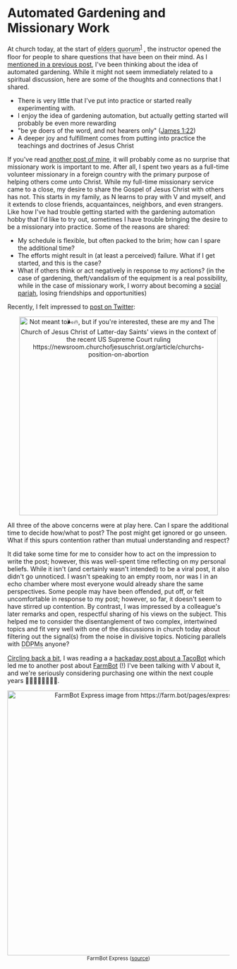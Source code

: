 # Automated Gardening and Missionary Work

At church today, at the start of
<span class="tooltip"> elders quorum
    <span class="tooltiptext">
        "In addition to the group worship that happens during Sunday services, every
        congregation of the Church has an organization for men called the elders quorum.
        The name comes from the Bible, where men who served in the priesthood were often
        referred to as elders. A quorum is another word for a group of people united by
        a shared purpose. In the case of the elders quorum, that purpose is to come
        together and help each other serve as better sons, brothers, husbands, fathers,
        and members of the community. Members also work together to fulfill
        congregational assignments, build unity, and learn about Jesus." [(source)][elders-quorum]
    </span>
</span><sup>[1][elders-quorum]</sup>
, the instructor opened the floor for people to share questions that have been on their
mind. As I [mentioned in a previous
post](https://sgbaird.github.io/faith-family-science/2022/05/29/science.html), I've been
thinking about the idea of automated gardening. While it might not seem immediately
related to a spiritual discussion, here are some of the thoughts and connections that I shared.

- There is very little that I've put into practice or started really experimenting with.
- I enjoy the idea of gardening automation, but actually getting
  started will probably be even more rewarding
- "be ye doers of the word, and not hearers only" ([James 1:22](https://www.churchofjesuschrist.org/study/scriptures/nt/james/1?lang=eng&id=22-25#p22))
- A deeper joy and fulfillment comes from putting into practice the teachings and doctrines of Jesus Christ

If you've read [another post of
mine](https://sgbaird.github.io/faith-family-science/2022/05/01/why-faith.html), it will
probably come as no surprise that missionary work is important to me. After all, I spent
two years as a full-time volunteer missionary in a foreign country with the primary
purpose of helping others come unto Christ. While my full-time missionary service came
to a close, my desire to share the Gospel of Jesus Christ with others has not. This
starts in my family, as N learns to pray with V and myself, and it extends to close
friends, acquantainces, neighbors, and even strangers. Like how I've had trouble getting
started with the gardening automation hobby that I'd like to try out, sometimes I have
trouble bringing the desire to be a missionary into practice. Some of the reasons are
shared:

- My schedule is flexible, but often packed to the brim; how can I spare the additional
  time?
- The efforts might result in (at least a perceived) failure. What if I get started, and
  this is the case?
- What if others think or act negatively in response to my actions? (in the case
  of gardening, theft/vandalism of the equipment is a real possibility, while in the
  case of missionary work, I worry about becoming a [social
  pariah](https://www.google.com/search?q=social+pariah), losing friendships and
  opportunities)

Recently, I felt impressed to [post on
Twitter](https://twitter.com/SterlingBaird1/status/1540516208046247936):

<center><img src="https://sgbaird.github.io/faith-family-science/assets/img/twitter-post-abortion.png" alt="Not meant to🌬️🔥, but if you're interested, these are my and The Church of Jesus Christ
of Latter-day Saints' views in the context of the recent US Supreme Court ruling
https://newsroom.churchofjesuschrist.org/article/churchs-position-on-abortion" width=450></center>

All three of the above concerns were at play here. Can I spare the additional time to
decide how/what to post? The post might get ignored or go unseen. What if this spurs
contention rather than mutual understanding and respect?

It did take some time for me to consider how to act on the impression to write the post;
however, this was well-spent time reflecting on my personal beliefs. While it isn't (and
certainly wasn't intended) to be a viral post, it also didn't go unnoticed. I wasn't
speaking to an empty room, nor was I in an echo chamber where most everyone would
already share the same perspectives. Some people may have been offended, put off, or
felt uncomfortable in response to my post; however, so far, it doesn't seem to have
stirred up contention. By contrast, I was impressed by a colleague's later remarks and
open, respectful sharing of his views on the subject. This helped me to consider the
disentanglement of two complex, intertwined topics and fit very well with one of the
discussions in church today about filtering out the signal(s) from the noise in
divisive topics. Noticing parallels with
<span class="tooltip"> DDPMs
    <span class="tooltiptext">denoising diffusion probabilistic models</span>
</span>
anyone?

[Circling back a bit](https://sgbaird.github.io/faith-family-science/2022/05/29/science.html), I was reading a a [hackaday post about a
TacoBot](https://hackaday.com/2022/06/22/an-impressively-functional-tacobot/) which led
me to another post about [FarmBot](https://farm.bot/) (!) I've been talking with V about
it, and we're seriously considering purchasing one within the next couple years
👩‍🌾🌾🌱🍃🌿🌳🍅.

<center><img src="https://sgbaird.github.io/faith-family-science/assets/img/farmbot.jpg"
width=600 alt="FarmBot Express image from https://farm.bot/pages/express"></center>
<center><sup>FarmBot Express (<a href="https://farm.bot/pages/express">source</a>)</sup></center>

[elders-quorum]: https://www.churchofjesuschrist.org/comeuntochrist/belong/a-place-for-everyone/elders-quorum

<!-- TOOLTIP TEMPLATE -->
<!--
<span class="tooltip">DISPLAYED_TEXT
    <span class="tooltiptext">TOOLTIP_TEXT</span>
</span>
-->

<!-- TOOLTIP TEMPLATE WITH URL-->
<!--
<span class="tooltip">DISPLAYED_TEXT
    <span class="tooltiptext">TOOLTIP_TEXT <a href=https://www.google.com>LINK_TEXT</a></span>
</span>
-->

<!-- TOOLTIP TEMPLATE WITH SUPERSCRIPT CITATION-->
<!--
<span class="tooltip">DISPLAYED_TEXT
    <span class="tooltiptext">TOOLTIP_TEXT <a href=https://www.google.com>LINK_TEXT</a></span>
</span><sup>[1][Google]</sup>

[Google]: https://www.google.com
-->


<style>
.tooltip {
  position: relative;
  display: inline-block;
  border-bottom: 1px dotted black;
}

.tooltip .tooltiptext {
  visibility: hidden;
  width: 360px;
  background-color: black;
  color: #fff;
  text-align: center;
  border-radius: 6px;
  padding: 5px 0;
  position: absolute;
  z-index: 1;
  bottom: 150%;
  left: 50%;
  margin-left: -180px;
}

.tooltip .tooltiptext::after {
  content: "";
  position: absolute;
  top: 100%;
  left: 50%;
  margin-left: -5px;
  border-width: 5px;
  border-style: solid;
  border-color: black transparent transparent transparent;
}

.tooltip:hover .tooltiptext {
  font-size: 12px;
  visibility: visible;
}
</style>
